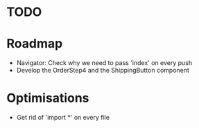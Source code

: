 TODO
=======

# Roadmap

* Navigator: Check why we need to pass 'index' on every push
* Develop the OrderStep4 and the ShippingButton component


# Optimisations

* Get rid of 'import *' on every file
